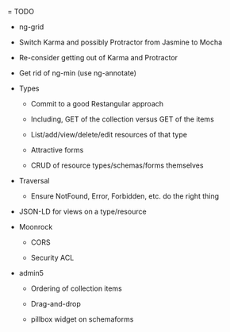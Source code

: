 = TODO

- ng-grid

- Switch Karma and possibly Protractor from Jasmine to Mocha
  
- Re-consider getting out of Karma and Protractor

- Get rid of ng-min (use ng-annotate)

- Types

    * Commit to a good Restangular approach
    
    * Including, GET of the collection versus GET of the items
    
    * List/add/view/delete/edit resources of that type
    
    * Attractive forms
    
    * CRUD of resource types/schemas/forms themselves
    
- Traversal

    * Ensure NotFound, Error, Forbidden, etc. do the right thing

- JSON-LD for views on a type/resource

- Moonrock

    * CORS
    
    * Security ACL
    
- admin5

    * Ordering of collection items
    
    * Drag-and-drop
    
    * pillbox widget on schemaforms
